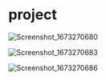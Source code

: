 # project
 

![Screenshot_1673270680](https://user-images.githubusercontent.com/111210126/211319500-c2745268-613c-4ed5-8c38-035e4b15d66c.png)


![Screenshot_1673270683](https://user-images.githubusercontent.com/111210126/211319507-9b426757-7b4e-46ca-9816-526ec3e04139.png)


![Screenshot_1673270686](https://user-images.githubusercontent.com/111210126/211319515-e1805f1d-af86-4143-9710-45f6cdbb3cf6.png)
